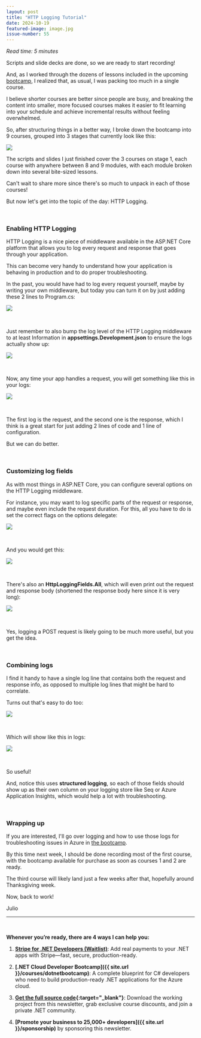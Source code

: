 ```yaml
---
layout: post
title: "HTTP Logging Tutorial"
date: 2024-10-19
featured-image: image.jpg
issue-number: 55
---
```


*Read time: 5 minutes*
​

Scripts and slide decks are done, so we are ready to start recording! 

And, as I worked through the dozens of lessons included in the upcoming [bootcamp](https://juliocasal.com/courses/dotnetbootcamp), I realized that, as usual, I was packing too much in a single course. 

I believe shorter courses are better since people are busy, and breaking the content into smaller, more focused courses makes it easier to fit learning into your schedule and achieve incremental results without feeling overwhelmed.

So, after structuring things in a better way, I broke down the bootcamp into 9 courses, grouped into 3 stages that currently look like this:


![](/assets/images/2024-10-19/4ghDFAZYvbFtvU3CTR72ZN-np7eqa7hV5SP5XWyQv4W2.jpeg)

The scripts and slides I just finished cover the 3 courses on stage 1, each course with anywhere between 8 and 9 modules, with each module broken down into several bite-sized lessons.

Can't wait to share more since there's so much to unpack in each of those courses! 

But now let's get into the topic of the day: HTTP Logging.

​

### **Enabling HTTP Logging**
HTTP Logging is a nice piece of middleware available in the ASP.NET Core platform that allows you to log every request and response that goes through your application.

This can become very handy to understand how your application is behaving in production and to do proper troubleshooting. 

In the past, you would have had to log every request yourself, maybe by writing your own middleware, but today you can turn it on by just adding these 2 lines to Program.cs:


![](/assets/images/2024-10-19/4ghDFAZYvbFtvU3CTR72ZN-tkPGa9NGiQBY9BJYj2938K.jpeg)

​

Just remember to also bump the log level of the HTTP Logging middleware to at least Information in **appsettings.Development.json** to ensure the logs actually show up:


![](/assets/images/2024-10-19/4ghDFAZYvbFtvU3CTR72ZN-iHe11s4AHgqhASxquQcBp7.jpeg)

​

Now, any time your app handles a request, you will get something like this in your logs:


![](/assets/images/2024-10-19/4ghDFAZYvbFtvU3CTR72ZN-jthSw3RcSattckcgZRR5oV.jpeg)

​

The first log is the request, and the second one is the response, which I think is a great start for just adding 2 lines of code and 1 line of configuration.

But we can do better.

​

### **Customizing log fields**
As with most things in ASP.NET Core, you can configure several options on the HTTP Logging middleware. 

For instance, you may want to log specific parts of the request or response, and maybe even include the request duration. For this, all you have to do is set the correct flags on the options delegate:


![](/assets/images/2024-10-19/4ghDFAZYvbFtvU3CTR72ZN-4WKcueVWp87nLFAALZ67TT.jpeg)

​

And you would get this:


![](/assets/images/2024-10-19/4ghDFAZYvbFtvU3CTR72ZN-4Ca7gG8MKyX55ZMmKTnYcs.jpeg)

​

There's also an **HttpLoggingFields.All**, which will even print out the request and response body (shortened the response body here since it is very long):


![](/assets/images/2024-10-19/4ghDFAZYvbFtvU3CTR72ZN-u5wpm1FQSUYCRxASKQVMJ9.jpeg)

​

Yes, logging a POST request is likely going to be much more useful, but you get the idea.

​

### **Combining logs**
I find it handy to have a single log line that contains both the request and response info, as opposed to multiple log lines that might be hard to correlate.

Turns out that's easy to do too:


![](/assets/images/2024-10-19/4ghDFAZYvbFtvU3CTR72ZN-2dtR6JGMiHyLppqv4WpUHY.jpeg)

​

Which will show like this in logs:


![](/assets/images/2024-10-19/4ghDFAZYvbFtvU3CTR72ZN-dhdubv1KxUMFFroaCQGJwx.jpeg)

​

So useful! 

And, notice this uses **structured logging**, so each of those fields should show up as their own column on your logging store like Seq or Azure Application Insights, which would help a lot with troubleshooting.

​

### **Wrapping up**
If you are interested, I'll go over logging and how to use those logs for troubleshooting issues in Azure in [the bootcamp](https://juliocasal.com/courses/dotnetbootcamp).

By this time next week, I should be done recording most of the first course, with the bootcamp available for purchase as soon as courses 1 and 2 are ready. 

The third course will likely land just a few weeks after that, hopefully around Thanksgiving week.

Now, back to work!

Julio

---


<br/>


**Whenever you’re ready, there are 4 ways I can help you:**

1. **[​Stripe for .NET Developers (Waitlist)​](https://go.dotnetacademy.io/stripe-waitlist)**: Add real payments to your .NET apps with Stripe—fast, secure, production-ready.

2. **[.NET Cloud Developer Bootcamp]({{ site.url }}/courses/dotnetbootcamp)**: A complete blueprint for C# developers who need to build production-ready .NET applications for the Azure cloud.

3. **​[​Get the full source code](https://www.patreon.com/juliocasal){:target="_blank"}**: Download the working project from this newsletter, grab exclusive course discounts, and join a private .NET community.

4. **[Promote your business to 25,000+ developers]({{ site.url }}/sponsorship)** by sponsoring this newsletter.